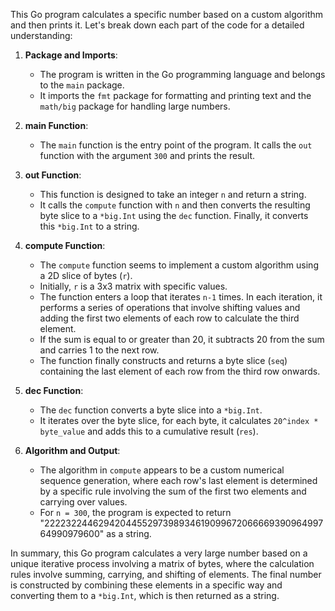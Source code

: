 This Go program calculates a specific number based on a custom algorithm and then prints it. Let's break down each part of the code for a detailed understanding:

1. **Package and Imports**:

   - The program is written in the Go programming language and belongs to the `main` package.
   - It imports the `fmt` package for formatting and printing text and the `math/big` package for handling large numbers.

2. **main Function**:

   - The `main` function is the entry point of the program. It calls the `out` function with the argument `300` and prints the result.

3. **out Function**:

   - This function is designed to take an integer `n` and return a string.
   - It calls the `compute` function with `n` and then converts the resulting byte slice to a `*big.Int` using the `dec` function. Finally, it converts this `*big.Int` to a string.

4. **compute Function**:

   - The `compute` function seems to implement a custom algorithm using a 2D slice of bytes (`r`).
   - Initially, `r` is a 3x3 matrix with specific values.
   - The function enters a loop that iterates `n-1` times. In each iteration, it performs a series of operations that involve shifting values and adding the first two elements of each row to calculate the third element.
   - If the sum is equal to or greater than 20, it subtracts 20 from the sum and carries 1 to the next row.
   - The function finally constructs and returns a byte slice (`seq`) containing the last element of each row from the third row onwards.

5. **dec Function**:

   - The `dec` function converts a byte slice into a `*big.Int`.
   - It iterates over the byte slice, for each byte, it calculates `20^index * byte_value` and adds this to a cumulative result (`res`).

6. **Algorithm and Output**:
   - The algorithm in `compute` appears to be a custom numerical sequence generation, where each row's last element is determined by a specific rule involving the sum of the first two elements and carrying over values.
   - For `n = 300`, the program is expected to return "222232244629420445529739893461909967206666939096499764990979600" as a string.

In summary, this Go program calculates a very large number based on a unique iterative process involving a matrix of bytes, where the calculation rules involve summing, carrying, and shifting of elements. The final number is constructed by combining these elements in a specific way and converting them to a `*big.Int`, which is then returned as a string.
